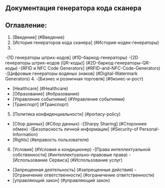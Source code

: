 ## Документация генератора кода сканера
## Оглавление:
1. [Введение] (#Введение)
2. [История генераторов кода сканера] (#История-кодек-генераторы)
3.
-[1D генераторы штрих-кодов] (#1D-баркод-генераторы)
-[2D генераторы штрих-кодов (QR-коды)] (#2D-баркод-генераторы-QR-коды)
-[RFID и NFC Code Generators] (#RFID-and-NFC-Code-Generators)
-[Цифровые генераторы водяных знаков] (#Digital-Watermark Generators)
4.
-[Бизнес и розничная торговля] (#бизнес-и-рост)
- [Healthcare] (#Healthcare)
- [Образование] (#образование)
- [Управление событиями] (#Управление событиями)
- [Транспорт] (#Транспорт)
5. [Политика конфиденциальности] (#portacy-policy)
- [Сбор данных] (#Сбор данных)
-[Sharpy Sharing] (#Стороннее обмен)
-[Безопасность личной информации] (#Security-of Personal-Information)
- [Rights] (#вправость пользователя)
6. [Условия] (#Условия и кондиционер)
-[Права интеллектуальной собственности] (#интеллектуально-правовые права)
-[Использование Сервиса] (#Использование услуг)
- [Запрещенная деятельность] (#запрещенные действия)
-[Ограничение ответственности] (#ограничение ответственности)
- [управляющий закон] (#управляющий закон)